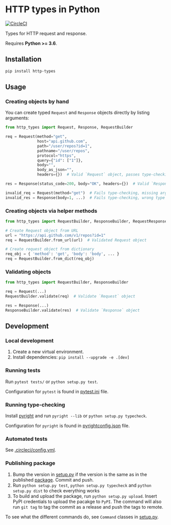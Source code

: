 # HTTP types in Python

[![CircleCI](https://circleci.com/gh/Meeshkan/py-http-types.svg?style=svg)](https://circleci.com/gh/Meeshkan/py-http-types)

Types for HTTP request and response.

Requires **Python >= 3.6**.

## Installation

```bash
pip install http-types
```

## Usage

### Creating objects by hand

You can create typed `Request` and `Response` objects directly by listing arguments:

```py
from http_types import Request, Response, RequestBuilder

req = Request(method="get",
              host="api.github.com",
              path="/user/repos?id=1",
              pathname="/user/repos",
              protocol="https",
              query={"id": ["1"]},
              body="",
              body_as_json="",
              headers={})  # Valid `Request` object, passes type-checking

res = Response(status_code=200, body="OK", headers={})  # Valid `Response` object, passes type-checking

invalid_req = Request(method="get")  # Fails type-checking, missing arguments
invalid_res = Response(body=1, ...)  # Fails type-checking, wrong type for `body`
```

### Creating objects via helper methods

```py
from http_types import RequestBuilder, ResponseBuilder, RequestResponseBuilder

# Create Request object from URL
url = "https://api.github.com/v1/repos?id=1"
req = RequestBuilder.from_url(url)  # Validated Request object

# Create request object from dictionary
req_obj = { 'method': 'get', 'body': 'body', ... }
req = RequestBuilder.from_dict(req_obj)
```

### Validating objects

```py
from http_types import RequestBuilder, ResponseBuilder

req = Request(...)
RequestBuilder.validate(req)  # Validate `Request` object

res = Response(...)
ResponseBuilder.validate(res)  # Validate `Response` object
```

## Development

### Local development

1. Create a new virtual environment.
1. Install dependencies: `pip install --upgrade -e .[dev]`

### Running tests

Run `pytest tests/` or `python setup.py test`.

Configuration for `pytest` is found in [pytest.ini](./pytest.ini) file.

### Running type-checking

Install [pyright](https://github.com/microsoft/pyright) and run `pyright --lib` or `python setup.py typecheck`.

Configuration for `pyright` is found in [pyrightconfig.json](./pyrightconfig.json) file.

### Automated tests

See [.circleci/config.yml](./.circleci/config.yml).

### Publishing package

1. Bump the version in [setup.py](./setup.py) if the version is the same as in the published [package](https://pypi.org/project/http-types/). Commit and push.
1. Run `python setup.py test`, `python setup.py typecheck` and `python setup.py dist` to check everything works
1. To build and upload the package, run `python setup.py upload`. Insert PyPI credentials to upload the pacakge to `PyPI`. The command will also run `git tag` to tag the commit as a release and push the tags to remote.

To see what the different commands do, see `Command` classes in [setup.py](./setup.py).
